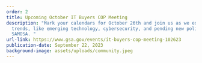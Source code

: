 ```yaml
---
order: 2
title: Upcoming October IT Buyers COP Meeting
description: "Mark your calendars for October 26th and join us as we examine
  trends, like emerging technology, cybersecurity, and pending new policies like
  SAMOSA. "
url-link: https://www.gsa.gov/events/it-buyers-cop-meeting-102623
publication-date: September 22, 2023
background-image: assets/uploads/community.jpeg
---
```

